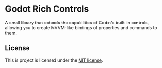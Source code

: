 # Godot Rich Controls

A small library that extends the capabilities of Godot's built-in controls, allowing you to create MVVM-like bindings of properties and commands to them.

## License

This is project is licensed under the [MIT license](license).
